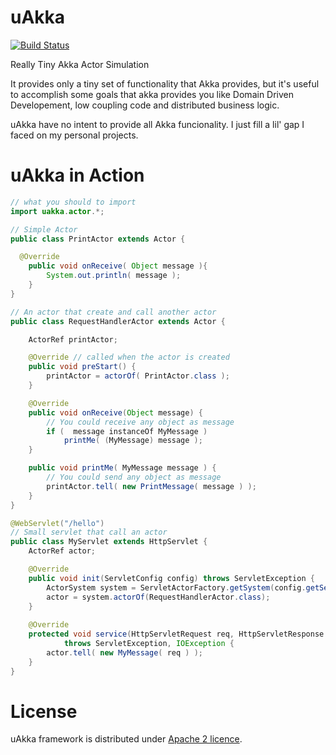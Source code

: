 uAkka
=====

[![Build Status](https://travis-ci.org/SkullLabs/uAkka.png?branch=master)](https://travis-ci.org/SkullLabs/uAkka)

Really Tiny Akka Actor Simulation

It provides only a tiny set of functionality that Akka provides, but it's useful to accomplish some goals that akka provides you like Domain Driven Developement, low coupling code and distributed business logic.

uAkka have no intent to provide all Akka funcionality. I just fill a lil' gap I faced on my personal projects.

uAkka in Action
=====

```java
// what you should to import
import uakka.actor.*;

// Simple Actor
public class PrintActor extends Actor {

  @Override
	public void onReceive( Object message ){
		System.out.println( message );
	}
}

// An actor that create and call another actor
public class RequestHandlerActor extends Actor {

	ActorRef printActor;

	@Override // called when the actor is created
	public void preStart() {
		printActor = actorOf( PrintActor.class );
	}

	@Override
	public void onReceive(Object message) {
		// You could receive any object as message
		if (  message instanceOf MyMessage )
			printMe( (MyMessage) message );
	}

	public void printMe( MyMessage message ) {
		// You could send any object as message
		printActor.tell( new PrintMessage( message ) );
	}
}

@WebServlet("/hello")
// Small servlet that call an actor
public class MyServlet extends HttpServlet {
	ActorRef actor;

	@Override
	public void init(ServletConfig config) throws ServletException {
		ActorSystem system = ServletActorFactory.getSystem(config.getServletContext());
		actor = system.actorOf(RequestHandlerActor.class);
	}
	
	@Override
	protected void service(HttpServletRequest req, HttpServletResponse resp)
			throws ServletException, IOException {
		actor.tell( new MyMessage( req ) );
	}
}
```

License
=====

uAkka framework is distributed under [Apache 2 licence](http://www.apache.org/licenses/LICENSE-2.0.html).
